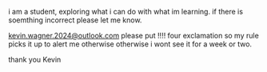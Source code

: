 i am a student, exploring what i can do with what im learning. if there is soemthing incorrect please let me know.

kevin.wagner.2024@outlook.com
please put !!!! four exclamation so my rule picks it up to alert me otherwise otherwise i wont see it for a week or two.

thank you
Kevin


